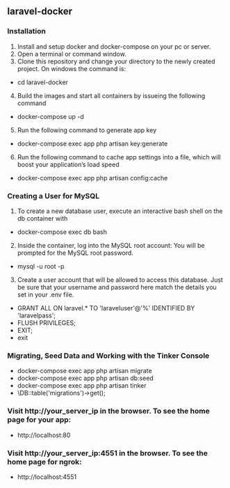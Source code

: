 
## laravel-docker

### Installation
1. Install and setup docker and docker-compose on your pc or server.
2. Open a terminal or command window.
3. Clone this repository and change your directory to the newly created project. On windows the command is: 
- cd laravel-docker
4. Build the images and start all containers by issueing the following command 
- docker-compose up -d
5. Run the following command to generate app key 
- docker-compose exec app php artisan key:generate
6. Run the following command to cache app settings into a file, which will boost your application’s load speed 
- docker-compose exec app php artisan config:cache

### Creating a User for MySQL
1. To create a new database user, execute an interactive bash shell on the db container with 
- docker-compose exec db bash
2. Inside the container, log into the MySQL root account: You will be prompted for the MySQL root password.
- mysql -u root -p
3. Create a user account that will be allowed to access this database. Just be sure that your username and password here match the details you set in your .env file.
- GRANT ALL ON laravel.* TO 'laraveluser'@'%' IDENTIFIED BY 'laravelpass';
- FLUSH PRIVILEGES;
- EXIT;
- exit

### Migrating, Seed Data and Working with the Tinker Console
- docker-compose exec app php artisan migrate
- docker-compose exec app php artisan db:seed
- docker-compose exec app php artisan tinker
- \DB::table('migrations')->get();

### Visit http://your_server_ip in the browser. To see the home page for your app:
- http://localhost:80

### Visit http://your_server_ip:4551 in the browser. To see the home page for ngrok:
- http://localhost:4551


